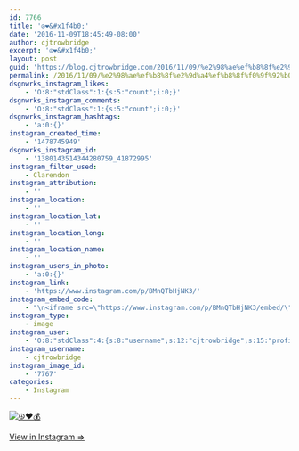 ```yaml
---
id: 7766
title: '☮️❤️&#x1f4b0;'
date: '2016-11-09T18:45:49-08:00'
author: cjtrowbridge
excerpt: '☮️❤️&#x1f4b0;'
layout: post
guid: 'https://blog.cjtrowbridge.com/2016/11/09/%e2%98%ae%ef%b8%8f%e2%9d%a4%ef%b8%8f%f0%9f%92%b0/'
permalink: /2016/11/09/%e2%98%ae%ef%b8%8f%e2%9d%a4%ef%b8%8f%f0%9f%92%b0/
dsgnwrks_instagram_likes:
    - 'O:8:"stdClass":1:{s:5:"count";i:0;}'
dsgnwrks_instagram_comments:
    - 'O:8:"stdClass":1:{s:5:"count";i:0;}'
dsgnwrks_instagram_hashtags:
    - 'a:0:{}'
instagram_created_time:
    - '1478745949'
dsgnwrks_instagram_id:
    - '1380143514344280759_41872995'
instagram_filter_used:
    - Clarendon
instagram_attribution:
    - ''
instagram_location:
    - ''
instagram_location_lat:
    - ''
instagram_location_long:
    - ''
instagram_location_name:
    - ''
instagram_users_in_photo:
    - 'a:0:{}'
instagram_link:
    - 'https://www.instagram.com/p/BMnQTbHjNK3/'
instagram_embed_code:
    - "\n<iframe src=\"https://www.instagram.com/p/BMnQTbHjNK3/embed/\" width=\"612\" height=\"710\" frameborder=\"0\" scrolling=\"no\" allowtransparency=\"true\" class=\"insta-image-embed\"></iframe>\n"
instagram_type:
    - image
instagram_user:
    - 'O:8:"stdClass":4:{s:8:"username";s:12:"cjtrowbridge";s:15:"profile_picture";s:96:"https://scontent.cdninstagram.com/t51.2885-19/s150x150/13724650_1188772791164794_142557231_a.jpg";s:2:"id";s:8:"41872995";s:9:"full_name";s:13:"CJ Trowbridge";}'
instagram_username:
    - cjtrowbridge
instagram_image_id:
    - '7767'
categories:
    - Instagram
---
```


[![☮️❤️💰](https://blog.cjtrowbridge.com/wp-content/uploads/2016/11/1478745949-1-1.jpg)](https://www.instagram.com/p/BMnQTbHjNK3/)

[View in Instagram ⇒](https://www.instagram.com/p/BMnQTbHjNK3/)